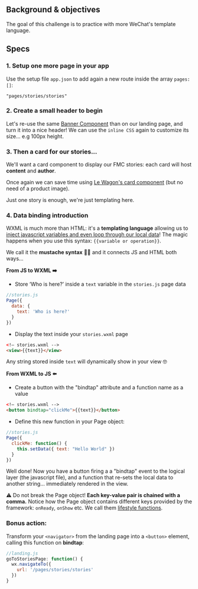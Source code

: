 ## Background & objectives

The goal of this challenge is to practice with more WeChat's template language.

## Specs


### 1. Setup one more page in your app

Use the setup file `app.json` to add again a new route inside the array `pages:[]`:

```
"pages/stories/stories"
```

### 2. Create a small header to begin

Let's re-use the same [Banner Component](https://uikit.lewagon.com/documentation#banners) than on our landing page, and turn it into a nice header! We can use the `inline CSS` again to customize its size... e.g 100px height.

### 3. Then a card for our stories...

We'll want a card component to display our FMC stories: each card will host **content** and **author**.

Once again we can save time using [Le Wagon's card component](https://uikit.lewagon.com/documentation#card_product) (but no need of a product image).

Just one story is enough, we're just templating here.

### 4. Data binding introduction

WXML is much more than HTML: it's a **templating language** allowing us to [inject javascript variables and even loop through our local data](https://developers.weixin.qq.com/miniprogram/en/dev/framework/view/wxml/data.html)! The magic happens when you use this syntax: `{{variable or operation}}`. 

We call it the **mustache syntax** 👨‍🦰 and it connects JS and HTML both ways...

**From JS to WXML ➡️**

- Store ‘Who is here?’ inside a `text` variable in the `stories.js` page data


```js
//stories.js
Page({
  data: {
    text: 'Who is here?'
  }
})
```

- Display the text inside your `stories.wxml` page


```html
<!— stories.wxml -->
<view>{{text}}</view>
```

Any string stored inside `text` will dynamically show in your view 🤓

**From WXML to JS ⬅️**

- Create a button with the "bindtap" attribute and a function name as a value
 
```html
<!— stories.wxml -->
<button bindtap="clickMe">{{text}}</button>
```

- Define this new function in your Page object:

```js
//stories.js
Page({
  clickMe: function() {
    this.setData({ text: "Hello World" })
  }
})
```

Well done! Now you have a button firing a a "bindtap" event to the logical layer (the javascript file), and a function that re-sets the local data to another string... immediately rendered in the view. 

⚠️ Do not break the Page object! **Each key-value pair is chained with a comma.** Notice how the Page object contains different keys provided by the framework: `onReady`, `onShow` etc. We call them [lifestyle functions](https://developers.weixin.qq.com/miniprogram/en/dev/framework/app-service/page.html).

### Bonus action:

Transform your `<navigator>` from the landing page into a `<button>` element, calling this function on **bindtap**:

```js
//landing.js
goToStoriesPage: function() {
  wx.navigateTo({
    url: '/pages/stories/stories'
  })
}
```